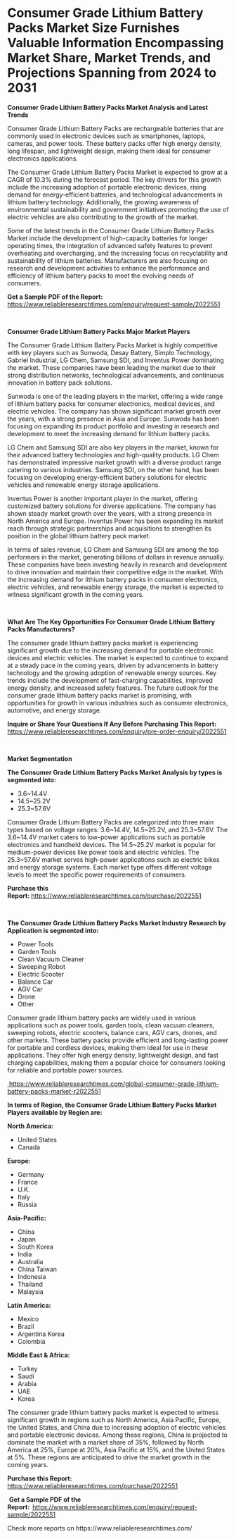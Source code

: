 <p><h1>Consumer Grade Lithium Battery Packs Market Size Furnishes Valuable Information Encompassing Market Share, Market Trends, and Projections Spanning from 2024 to 2031</h1></p><p><strong>Consumer Grade Lithium Battery Packs Market Analysis and Latest Trends</strong></p>
<p><p>Consumer Grade Lithium Battery Packs are rechargeable batteries that are commonly used in electronic devices such as smartphones, laptops, cameras, and power tools. These battery packs offer high energy density, long lifespan, and lightweight design, making them ideal for consumer electronics applications.</p><p>The Consumer Grade Lithium Battery Packs Market is expected to grow at a CAGR of 10.3% during the forecast period. The key drivers for this growth include the increasing adoption of portable electronic devices, rising demand for energy-efficient batteries, and technological advancements in lithium battery technology. Additionally, the growing awareness of environmental sustainability and government initiatives promoting the use of electric vehicles are also contributing to the growth of the market.</p><p>Some of the latest trends in the Consumer Grade Lithium Battery Packs Market include the development of high-capacity batteries for longer operating times, the integration of advanced safety features to prevent overheating and overcharging, and the increasing focus on recyclability and sustainability of lithium batteries. Manufacturers are also focusing on research and development activities to enhance the performance and efficiency of lithium battery packs to meet the evolving needs of consumers.</p></p>
<p><strong>Get a Sample PDF of the Report:&nbsp;</strong> <a href="https://www.reliableresearchtimes.com/enquiry/request-sample/2022551">https://www.reliableresearchtimes.com/enquiry/request-sample/2022551</a></p>
<p>&nbsp;</p>
<p><strong>Consumer Grade Lithium Battery Packs Major Market Players</strong></p>
<p><p>The Consumer Grade Lithium Battery Packs Market is highly competitive with key players such as Sunwoda, Desay Battery, Simplo Technology, Gabriel Industrial, LG Chem, Samsung SDI, and Inventus Power dominating the market. These companies have been leading the market due to their strong distribution networks, technological advancements, and continuous innovation in battery pack solutions.</p><p>Sunwoda is one of the leading players in the market, offering a wide range of lithium battery packs for consumer electronics, medical devices, and electric vehicles. The company has shown significant market growth over the years, with a strong presence in Asia and Europe. Sunwoda has been focusing on expanding its product portfolio and investing in research and development to meet the increasing demand for lithium battery packs.</p><p>LG Chem and Samsung SDI are also key players in the market, known for their advanced battery technologies and high-quality products. LG Chem has demonstrated impressive market growth with a diverse product range catering to various industries. Samsung SDI, on the other hand, has been focusing on developing energy-efficient battery solutions for electric vehicles and renewable energy storage applications.</p><p>Inventus Power is another important player in the market, offering customized battery solutions for diverse applications. The company has shown steady market growth over the years, with a strong presence in North America and Europe. Inventus Power has been expanding its market reach through strategic partnerships and acquisitions to strengthen its position in the global lithium battery pack market.</p><p>In terms of sales revenue, LG Chem and Samsung SDI are among the top performers in the market, generating billions of dollars in revenue annually. These companies have been investing heavily in research and development to drive innovation and maintain their competitive edge in the market. With the increasing demand for lithium battery packs in consumer electronics, electric vehicles, and renewable energy storage, the market is expected to witness significant growth in the coming years.</p></p>
<p>&nbsp;</p>
<p><strong>What Are The Key Opportunities For Consumer Grade Lithium Battery Packs Manufacturers?</strong></p>
<p><p>The consumer grade lithium battery packs market is experiencing significant growth due to the increasing demand for portable electronic devices and electric vehicles. The market is expected to continue to expand at a steady pace in the coming years, driven by advancements in battery technology and the growing adoption of renewable energy sources. Key trends include the development of fast-charging capabilities, improved energy density, and increased safety features. The future outlook for the consumer grade lithium battery packs market is promising, with opportunities for growth in various industries such as consumer electronics, automotive, and energy storage.</p></p>
<p><strong>Inquire or Share Your Questions If Any Before Purchasing This Report:</strong> <a href="https://www.reliableresearchtimes.com/enquiry/pre-order-enquiry/2022551">https://www.reliableresearchtimes.com/enquiry/pre-order-enquiry/2022551</a></p>
<p>&nbsp;</p>
<p><strong>Market Segmentation</strong></p>
<p><strong>The Consumer Grade Lithium Battery Packs Market Analysis by types is segmented into:</strong></p>
<p><ul><li>3.6~14.4V</li><li>14.5~25.2V</li><li>25.3~57.6V</li></ul></p>
<p><p>Consumer Grade Lithium Battery Packs are categorized into three main types based on voltage ranges: 3.6~14.4V, 14.5~25.2V, and 25.3~57.6V. The 3.6~14.4V market caters to low-power applications such as portable electronics and handheld devices. The 14.5~25.2V market is popular for medium-power devices like power tools and electric vehicles. The 25.3~57.6V market serves high-power applications such as electric bikes and energy storage systems. Each market type offers different voltage levels to meet the specific power requirements of consumers.</p></p>
<p><strong>Purchase this Report:&nbsp;</strong><a href="https://www.reliableresearchtimes.com/purchase/2022551">https://www.reliableresearchtimes.com/purchase/2022551</a></p>
<p>&nbsp;</p>
<p><strong>The Consumer Grade Lithium Battery Packs Market Industry Research by Application is segmented into:</strong></p>
<p><ul><li>Power Tools</li><li>Garden Tools</li><li>Clean Vacuum Cleaner</li><li>Sweeping Robot</li><li>Electric Scooter</li><li>Balance Car</li><li>AGV Car</li><li>Drone</li><li>Other</li></ul></p>
<p><p>Consumer grade lithium battery packs are widely used in various applications such as power tools, garden tools, clean vacuum cleaners, sweeping robots, electric scooters, balance cars, AGV cars, drones, and other markets. These battery packs provide efficient and long-lasting power for portable and cordless devices, making them ideal for use in these applications. They offer high energy density, lightweight design, and fast charging capabilities, making them a popular choice for consumers looking for reliable and portable power sources.</p></p>
<p><a href="https://www.reliableresearchtimes.com/global-consumer-grade-lithium-battery-packs-market-r2022551">&nbsp;https://www.reliableresearchtimes.com/global-consumer-grade-lithium-battery-packs-market-r2022551</a></p>
<p><strong>In terms of Region, the Consumer Grade Lithium Battery Packs Market Players available by Region are:</strong></p>
<p>
    <p> <strong> North America: </strong>
        <ul>
            <li>United States</li>
            <li>Canada</li>
        </ul>
        </p> 
    <p> <strong> Europe: </strong>
        <ul>
            <li>Germany</li>
            <li>France</li>
            <li>U.K.</li>
            <li>Italy</li>
            <li>Russia</li>
        </ul>
        </p> 
    <p> <strong> Asia-Pacific: </strong>
        <ul>
            <li>China</li>
            <li>Japan</li>
            <li>South Korea</li>
            <li>India</li>
            <li>Australia</li>
            <li>China Taiwan</li>
            <li>Indonesia</li>
            <li>Thailand</li>
            <li>Malaysia</li>
        </ul>
        </p> 
    <p> <strong> Latin America: </strong>
        <ul>
            <li>Mexico</li>
            <li>Brazil</li>
            <li>Argentina Korea</li>
            <li>Colombia</li>
        </ul>
        </p> 
    <p> <strong> Middle East & Africa: </strong>
        <ul>
            <li>Turkey</li>
            <li>Saudi</li>
            <li>Arabia</li>
            <li>UAE</li>
            <li>Korea</li>
        </ul>
    </p>
    </p>
<p><p>The consumer grade lithium battery packs market is expected to witness significant growth in regions such as North America, Asia Pacific, Europe, the United States, and China due to increasing adoption of electric vehicles and portable electronic devices. Among these regions, China is projected to dominate the market with a market share of 35%, followed by North America at 25%, Europe at 20%, Asia Pacific at 15%, and the United States at 5%. These regions are anticipated to drive the market growth in the coming years.</p></p>
<p><strong>Purchase this Report: </strong><a href="https://www.reliableresearchtimes.com/purchase/2022551">https://www.reliableresearchtimes.com/purchase/2022551</a></p>
<p>&nbsp;<strong>Get a Sample PDF of the Report:&nbsp;&nbsp;</strong><a href="https://www.reliableresearchtimes.com/enquiry/request-sample/2022551">https://www.reliableresearchtimes.com/enquiry/request-sample/2022551</a></p>
<p><strong></strong></p>
<p>Check more reports on https://www.reliableresearchtimes.com/</p>